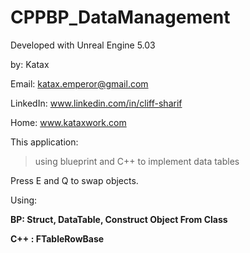 # CPPBP_DataManagement

Developed with Unreal Engine 5.03

by: Katax 


Email: katax.emperor@gmail.com 

LinkedIn: www.linkedin.com/in/cliff-sharif

Home: www.kataxwork.com


This application:

> using blueprint and C++ to implement data tables

Press E and Q to swap objects.


Using:<b>

BP: Struct, DataTable, Construct Object From Class

C++ : FTableRowBase

 
